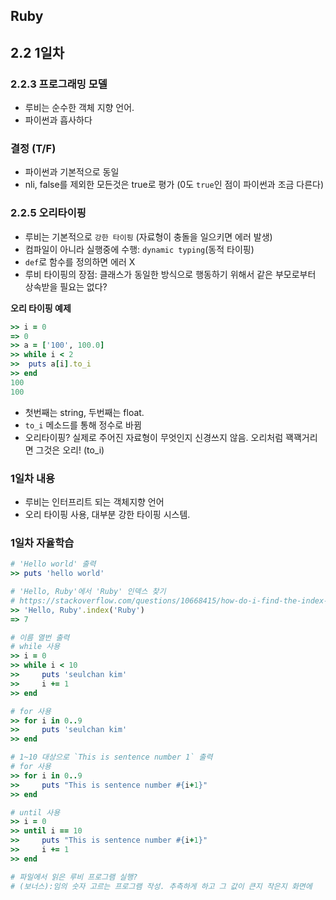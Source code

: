 ## Ruby

## 2.2 1일차

### 2.2.3 프로그래밍 모델

- 루비는 순수한 객체 지향 언어.
- 파이썬과 흡사하다

### 결정 (T/F)
- 파이썬과 기본적으로 동일
- nli, false를 제외한 모든것은 true로 평가 (0도 `true`인 점이 파이썬과 조금 다른다)

### 2.2.5 오리타이핑
- 루비는 기본적으로 `강한 타이핑` (자료형이 충돌을 일으키면 에러 발생)
- 컴파일이 아니라 실행중에 수행: `dynamic typing`(동적 타이핑)
- `def`로 함수를 정의하면 에러 X
- 루비 타이핑의 장점: 클래스가 동일한 방식으로 행동하기 위해서 같은 부모로부터 상속받을 필요는 없다?

**오리 타이핑 예제**

```ruby
>> i = 0
=> 0
>> a = ['100', 100.0]
>> while i < 2
>>  puts a[i].to_i
>> end
100
100
```

- 첫번째는 string, 두번째는 float.
- `to_i` 메소드를 통해 정수로 바뀜
- 오리타이핑? 실제로 주어진 자료형이 무엇인지 신경쓰지 않음. 오리처럼 꽥꽥거리면 그것은 오리! (to_i)

### 1일차 내용
- 루비는 인터프리트 되는 객체지향 언어
- 오리 타이핑 사용, 대부분 강한 타이핑 시스템.


### 1일차 자율학습

```ruby
# 'Hello world' 출력
>> puts 'hello world'

# 'Hello, Ruby'에서 'Ruby' 인덱스 찾기
# https://stackoverflow.com/questions/10668415/how-do-i-find-the-index-of-a-character-in-a-string-in-ruby
>> 'Hello, Ruby'.index('Ruby')
=> 7

# 이름 열번 출력
# while 사용
>> i = 0
>> while i < 10
>>     puts 'seulchan kim'
>>     i += 1
>> end

# for 사용
>> for i in 0..9
>>     puts 'seulchan kim'
>> end

# 1~10 대상으로 `This is sentence number 1` 출력
# for 사용
>> for i in 0..9
>>     puts "This is sentence number #{i+1}"
>> end

# until 사용
>> i = 0
>> until i == 10
>>     puts "This is sentence number #{i+1}"
>>     i += 1
>> end

# 파일에서 읽은 루비 프로그램 실행?
# (보너스):임의 숫자 고르는 프로그램 작성. 추측하게 하고 그 값이 큰지 작은지 화면에
```

